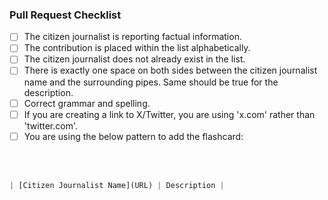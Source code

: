 ### Pull Request Checklist

- [ ] The citizen journalist is reporting factual information.
- [ ] The contribution is placed within the list alphabetically.
- [ ] The citizen journalist does not already exist in the list.
- [ ] There is exactly one space on both sides between the citizen journalist name and the surrounding pipes. Same should be true for the description.
- [ ] Correct grammar and spelling.
- [ ] If you are creating a link to X/Twitter, you are using 'x.com' rather than 'twitter.com'.
- [ ] You are using the below pattern to add the flashcard:

<br>
<br>

```javascript
| [Citizen Journalist Name](URL) | Description | 
```
